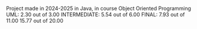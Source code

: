 Project made in 2024-2025 in Java, in course Object Oriented Programming
UML: 2.30 out of 3.00
INTERMEDIATE: 5.54 out of 6.00
FINAL: 7.93 out of 11.00
15.77 out of 20.00
